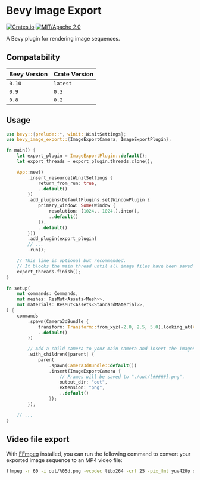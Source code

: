 # Bevy Image Export

[![Crates.io](https://img.shields.io/crates/v/bevy_image_export.svg)](https://crates.io/crates/bevy_image_export)
[![MIT/Apache 2.0](https://img.shields.io/badge/license-MIT%2FApache-blue.svg)](https://github.com/paulkre/bevy_image_export/blob/main/LICENSE)

A Bevy plugin for rendering image sequences.

## Compatability

| Bevy Version | Crate Version |
| - | - |
| `0.10` | `latest` |
| `0.9` | `0.3` |
| `0.8` | `0.2` |

## Usage

```rust
use bevy::{prelude::*, winit::WinitSettings};
use bevy_image_export::{ImageExportCamera, ImageExportPlugin};

fn main() {
    let export_plugin = ImageExportPlugin::default();
    let export_threads = export_plugin.threads.clone();

    App::new()
        .insert_resource(WinitSettings {
            return_from_run: true,
            ..default()
        })
        .add_plugins(DefaultPlugins.set(WindowPlugin {
            primary_window: Some(Window {
                resolution: (1024., 1024.).into(),
                ..default()
            }),
            ..default()
        }))
        .add_plugin(export_plugin)
        // ...
        .run();

    // This line is optional but recommended.
    // It blocks the main thread until all image files have been saved successfully.
    export_threads.finish();
}

fn setup(
    mut commands: Commands,
    mut meshes: ResMut<Assets<Mesh>>,
    mut materials: ResMut<Assets<StandardMaterial>>,
) {
    commands
        .spawn(Camera3dBundle {
            transform: Transform::from_xyz(-2.0, 2.5, 5.0).looking_at(Vec3::ZERO, Vec3::Y),
            ..default()
        })

        // Add a child camera to your main camera and insert the ImageExportCamera component.
        .with_children(|parent| {
            parent
                .spawn(Camera3dBundle::default())
                .insert(ImageExportCamera {
                    // Frames will be saved to "./out/[#####].png".
                    output_dir: "out",
                    extension: "png",
                    ..default()
                });
        });

    // ...
}
```

## Video file export

With [FFmpeg](https://ffmpeg.org) installed, you can run the following command to convert your exported image sequence to an MP4 video file:

```bash
ffmpeg -r 60 -i out/%05d.png -vcodec libx264 -crf 25 -pix_fmt yuv420p out.mp4
```
